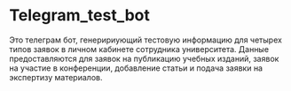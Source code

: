 # Telegram_test_bot
Это телеграм бот, генеририующий тестовую информацию для четырех типов заявок в личном кабинете сотрудника университета. 
Данные предоставляются для заявок на публикацию учебных изданий, заявок на участие в конференции, добавление статьи и подача заявки на экспертизу материалов.
